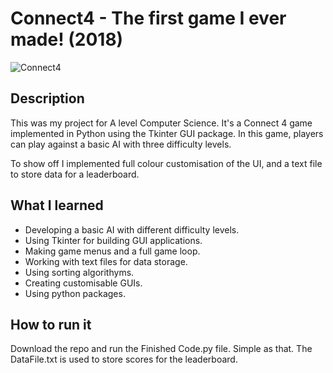 # Connect4 - The first game I ever made! (2018)


![Connect4](https://github.com/RohanBilly/Connect4/assets/92380601/5e38d184-c23c-4314-a155-67bce5a6db02)


## Description

This was my project for A level Computer Science. It's a Connect 4 game implemented in Python using the Tkinter GUI package. In this game, players can play against a basic AI with three difficulty levels. 

To show off I implemented full colour customisation of the UI, and a text file to store data for a leaderboard.

## What I learned

- Developing a basic AI with different difficulty levels.
- Using Tkinter for building GUI applications.
- Making game menus and a full game loop.
- Working with text files for data storage.
- Using sorting algorithyms.
- Creating customisable GUIs.
- Using python packages.
  
## How to run it
Download the repo and run the Finished Code.py file. Simple as that.
The DataFile.txt is used to store scores for the leaderboard.
